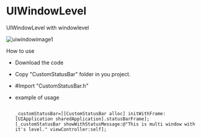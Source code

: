 UIWindowLevel
=============

UIWindowLevel with windowlevel

![uiwindowimage1](https://cloud.githubusercontent.com/assets/7766727/3310551/36dd9712-f6b6-11e3-9571-f794b806e68b.png)

How to use
- Download the code
- Copy "CustomStatusBar" folder in you project.
- #Import "CustomStatusBar.h"
- example of usage

  <code>
  _customStatusBar=[[CustomStatusBar alloc] initWithFrame:[UIApplication sharedApplication].statusBarFrame];
  [_customStatusBar showWithStatusMessage:@"This is multi window with it's level." viewController:self];
  </code>
